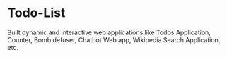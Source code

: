 # Todo-List
Built dynamic and interactive web applications like Todos Application, Counter, Bomb defuser, Chatbot Web app, Wikipedia Search Application, etc.
